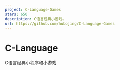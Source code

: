 ```yaml
---
project: C-Language-Games
stars: 650
description: C语言经典小游戏。
url: https://github.com/hubojing/C-Language-Games
---
```


C-Language
==========

C语言经典小程序和小游戏
